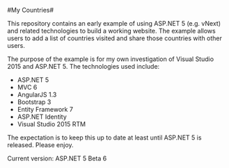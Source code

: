 ﻿#My Countries#

This repository contains an early example of using ASP.NET 5 (e.g. vNext) and related technologies
to build a working website. The example allows users to add a list of countries visited and
share those countries with other users.

The purpose of the example is for my own investigation of Visual Studio 2015 and ASP.NET 5. The 
technologies used include:

* ASP.NET 5
* MVC 6
* AngularJS 1.3
* Bootstrap 3
* Entity Framework 7
* ASP.NET Identity
* Visual Studio 2015 RTM

The expectation is to keep this up to date at least until ASP.NET 5 
is released. Please enjoy.

Current version: ASP.NET 5 Beta 6


